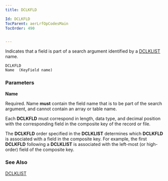 ```yaml
---
title: DCLKFLD

Id: DCLKFLD
TocParent: aerLrfOpCodesMain
TocOrder: 490


---
```


Indicates that a field is part of a search argument identified by a [DCLKLIST](DCLKLIST.html) name. 

```
DCLKFLD 
Name  (KeyField name)
```

### Parameters

**Name** 

Required. Name **must** contain the field name that is to be part of the search argument, and cannot contain an array or table name.


Each **DCLKFLD** must correspond in length, data type, and decimal position with the corresponding field in the composite key of the record or file. 

The **DCLKFLD** order specified in the **DCLKLIST** determines which **DCLKFLD** is associated with a field in the composite key. For example, the first **DCLKFLD** following a **DCLKLIST** is associated with the left-most (or high-order) field of the composite key.


### See Also
[DCLKLIST](DCLKLIST.html) 
